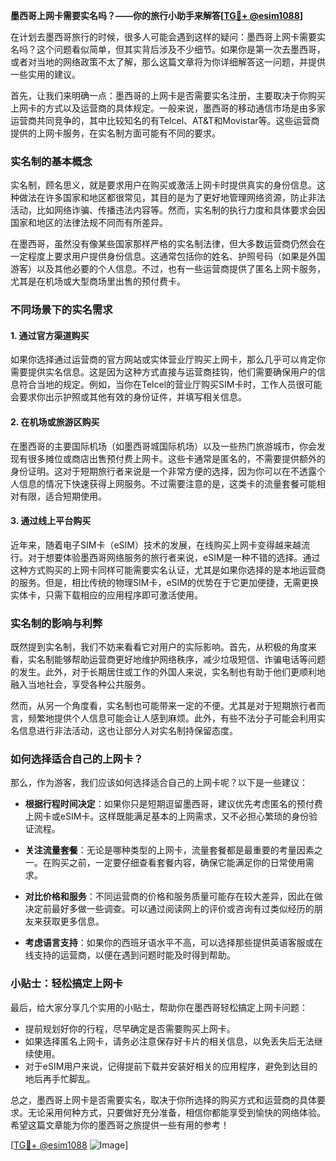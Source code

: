 **墨西哥上网卡需要实名吗？——你的旅行小助手来解答[[TG💪+ @esim1088](https://t.me/s/esim1088)]**

在计划去墨西哥旅行的时候，很多人可能会遇到这样的疑问：墨西哥上网卡需要实名吗？这个问题看似简单，但其实背后涉及不少细节。如果你是第一次去墨西哥，或者对当地的网络政策不太了解，那么这篇文章将为你详细解答这一问题，并提供一些实用的建议。

首先，让我们来明确一点：墨西哥的上网卡是否需要实名注册，主要取决于你购买上网卡的方式以及运营商的具体规定。一般来说，墨西哥的移动通信市场是由多家运营商共同竞争的，其中比较知名的有Telcel、AT&T和Movistar等。这些运营商提供的上网卡服务，在实名制方面可能有不同的要求。

### 实名制的基本概念

实名制，顾名思义，就是要求用户在购买或激活上网卡时提供真实的身份信息。这种做法在许多国家和地区都很常见，其目的是为了更好地管理网络资源，防止非法活动，比如网络诈骗、传播违法内容等。然而，实名制的执行力度和具体要求会因国家和地区的法律法规不同而有所差异。

在墨西哥，虽然没有像某些国家那样严格的实名制法律，但大多数运营商仍然会在一定程度上要求用户提供身份信息。这通常包括你的姓名、护照号码（如果是外国游客）以及其他必要的个人信息。不过，也有一些运营商提供了匿名上网卡服务，尤其是在机场或大型商场里出售的预付费卡。

### 不同场景下的实名需求

#### 1. **通过官方渠道购买**
如果你选择通过运营商的官方网站或实体营业厅购买上网卡，那么几乎可以肯定你需要提供实名信息。这是因为这种方式直接与运营商挂钩，他们需要确保用户的信息符合当地的规定。例如，当你在Telcel的营业厅购买SIM卡时，工作人员很可能会要求你出示护照或其他有效的身份证件，并填写相关信息。

#### 2. **在机场或旅游区购买**
在墨西哥的主要国际机场（如墨西哥城国际机场）以及一些热门旅游城市，你会发现有很多摊位或商店出售预付费上网卡。这些卡通常是匿名的，不需要提供额外的身份证明。这对于短期旅行者来说是一个非常方便的选择，因为你可以在不透露个人信息的情况下快速获得上网服务。不过需要注意的是，这类卡的流量套餐可能相对有限，适合短期使用。

#### 3. **通过线上平台购买**
近年来，随着电子SIM卡（eSIM）技术的发展，在线购买上网卡变得越来越流行。对于想要体验墨西哥网络服务的旅行者来说，eSIM是一种不错的选择。通过这种方式购买的上网卡同样可能需要实名认证，尤其是如果你选择的是本地运营商的服务。但是，相比传统的物理SIM卡，eSIM的优势在于它更加便捷，无需更换实体卡，只需下载相应的应用程序即可激活使用。

### 实名制的影响与利弊

既然提到实名制，我们不妨来看看它对用户的实际影响。首先，从积极的角度来看，实名制能够帮助运营商更好地维护网络秩序，减少垃圾短信、诈骗电话等问题的发生。此外，对于长期居住或工作的外国人来说，实名制也有助于他们更顺利地融入当地社会，享受各种公共服务。

然而，从另一个角度看，实名制也可能带来一定的不便。尤其是对于短期旅行者而言，频繁地提供个人信息可能会让人感到麻烦。此外，有些不法分子可能会利用实名信息进行非法活动，这也让部分人对实名制持保留态度。

### 如何选择适合自己的上网卡？

那么，作为游客，我们应该如何选择适合自己的上网卡呢？以下是一些建议：

- **根据行程时间决定**：如果你只是短期逗留墨西哥，建议优先考虑匿名的预付费上网卡或eSIM卡。这样既能满足基本的上网需求，又不必担心繁琐的身份验证流程。
  
- **关注流量套餐**：无论是哪种类型的上网卡，流量套餐都是最重要的考量因素之一。在购买之前，一定要仔细查看套餐内容，确保它能满足你的日常使用需求。

- **对比价格和服务**：不同运营商的价格和服务质量可能存在较大差异，因此在做决定前最好多做一些调查。可以通过阅读网上的评价或咨询有过类似经历的朋友来获取更多信息。

- **考虑语言支持**：如果你的西班牙语水平不高，可以选择那些提供英语客服或在线支持的运营商，以便在遇到问题时能及时得到帮助。

### 小贴士：轻松搞定上网卡

最后，给大家分享几个实用的小贴士，帮助你在墨西哥轻松搞定上网卡问题：

- 提前规划好你的行程，尽早确定是否需要购买上网卡。
- 如果选择匿名上网卡，请务必注意保存好卡片的相关信息，以免丢失后无法继续使用。
- 对于eSIM用户来说，记得提前下载并安装好相关的应用程序，避免到达目的地后再手忙脚乱。

总之，墨西哥上网卡是否需要实名，取决于你所选择的购买方式和运营商的具体要求。无论采用何种方式，只要做好充分准备，相信你都能享受到愉快的网络体验。希望这篇文章能为你的墨西哥之旅提供一些有用的参考！

[[TG💪+ @esim1088](https://t.me/s/esim1088) ![Image](https://i.postimg.cc/4NQfJmqS/Snipaste-2025-05-13-00-14-12.png)]